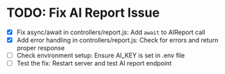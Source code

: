 # TODO: Fix AI Report Issue

- [x] Fix async/await in controllers/report.js: Add `await` to AIReport call
- [x] Add error handling in controllers/report.js: Check for errors and return proper response
- [ ] Check environment setup: Ensure AI_KEY is set in .env file
- [ ] Test the fix: Restart server and test AI report endpoint
